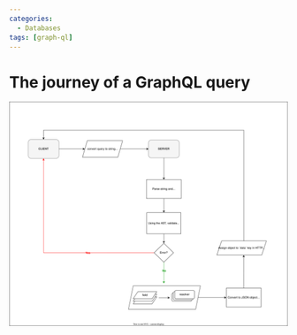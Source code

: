 ```yaml
---
categories:
  - Databases
tags: [graph-ql]
---
```


# The journey of a GraphQL query

![](/img/graphql-journey-two.svg)